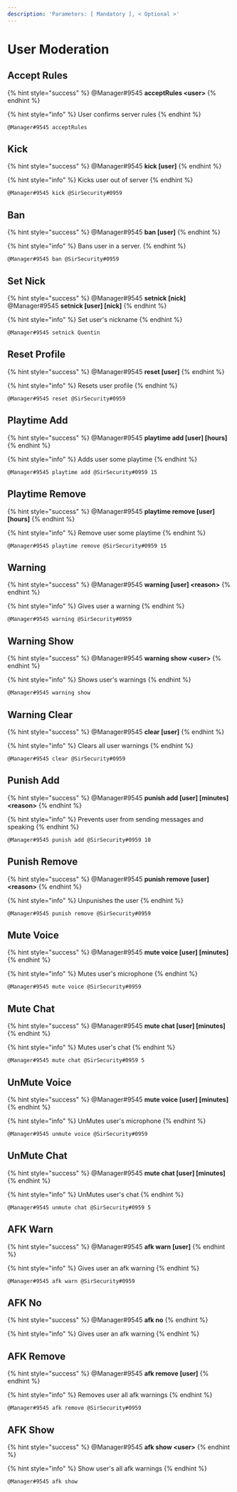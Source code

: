```yaml
---
description: 'Parameters: [ Mandatory ], < Optional >'
---
```


# User Moderation

## Accept Rules

{% hint style="success" %}
@Manager\#9545 **acceptRules &lt;user&gt;**
{% endhint %}

{% hint style="info" %}
User confirms server rules
{% endhint %}

```text
@Manager#9545 acceptRules
```

## Kick

{% hint style="success" %}
@Manager\#9545 **kick \[user\]**
{% endhint %}

{% hint style="info" %}
Kicks user out of server
{% endhint %}

```text
@Manager#9545 kick @SirSecurity#0959
```

## Ban

{% hint style="success" %}
@Manager\#9545 **ban \[user\]**
{% endhint %}

{% hint style="info" %}
Bans user in a server.
{% endhint %}

```text
@Manager#9545 ban @SirSecurity#0959
```

## Set Nick

{% hint style="success" %}
@Manager\#9545 **setnick \[nick\]**   
@Manager\#9545 **setnick \[user\] \[nick\]**
{% endhint %}

{% hint style="info" %}
Set user's nickname
{% endhint %}

```text
@Manager#9545 setnick Quentin
```

## Reset Profile

{% hint style="success" %}
@Manager\#9545 **reset \[user\]**
{% endhint %}

{% hint style="info" %}
Resets user profile
{% endhint %}

```text
@Manager#9545 reset @SirSecurity#0959
```

## Playtime Add

{% hint style="success" %}
@Manager\#9545 **playtime add \[user\] \[hours\]**
{% endhint %}

{% hint style="info" %}
Adds user some playtime
{% endhint %}

```text
@Manager#9545 playtime add @SirSecurity#0959 15
```

## Playtime Remove

{% hint style="success" %}
@Manager\#9545 **playtime remove \[user\] \[hours\]**
{% endhint %}

{% hint style="info" %}
Remove user some playtime
{% endhint %}

```text
@Manager#9545 playtime remove @SirSecurity#0959 15
```

## Warning

{% hint style="success" %}
@Manager\#9545 **warning \[user\] &lt;reason&gt;**
{% endhint %}

{% hint style="info" %}
Gives user a warning
{% endhint %}

```text
@Manager#9545 warning @SirSecurity#0959
```

## Warning Show

{% hint style="success" %}
@Manager\#9545 **warning show &lt;user&gt;**
{% endhint %}

{% hint style="info" %}
Shows user's warnings
{% endhint %}

```text
@Manager#9545 warning show
```

## Warning Clear

{% hint style="success" %}
@Manager\#9545 **clear \[user\]**
{% endhint %}

{% hint style="info" %}
Clears all user warnings
{% endhint %}

```text
@Manager#9545 clear @SirSecurity#0959
```

## Punish Add

{% hint style="success" %}
@Manager\#9545 **punish add \[user\] \[minutes\] &lt;reason&gt;**
{% endhint %}

{% hint style="info" %}
Prevents user from sending messages and speaking
{% endhint %}

```text
@Manager#9545 punish add @SirSecurity#0959 10
```

## Punish Remove

{% hint style="success" %}
@Manager\#9545 **punish remove \[user\] &lt;reason&gt;**
{% endhint %}

{% hint style="info" %}
Unpunishes the user
{% endhint %}

```text
@Manager#9545 punish remove @SirSecurity#0959
```

## Mute Voice

{% hint style="success" %}
@Manager\#9545 **mute voice \[user\] \[minutes\]**
{% endhint %}

{% hint style="info" %}
Mutes user's microphone
{% endhint %}

```text
@Manager#9545 mute voice @SirSecurity#0959
```

## Mute Chat

{% hint style="success" %}
@Manager\#9545 **mute chat \[user\] \[minutes\]**
{% endhint %}

{% hint style="info" %}
Mutes user's chat
{% endhint %}

```text
@Manager#9545 mute chat @SirSecurity#0959 5
```

## UnMute Voice

{% hint style="success" %}
@Manager\#9545 **mute voice \[user\] \[minutes\]**
{% endhint %}

{% hint style="info" %}
UnMutes user's microphone
{% endhint %}

```text
@Manager#9545 unmute voice @SirSecurity#0959
```

## UnMute Chat

{% hint style="success" %}
@Manager\#9545 **mute chat \[user\] \[minutes\]**
{% endhint %}

{% hint style="info" %}
UnMutes user's chat
{% endhint %}

```text
@Manager#9545 unmute chat @SirSecurity#0959 5
```

## AFK Warn

{% hint style="success" %}
@Manager\#9545 **afk warn \[user\]**
{% endhint %}

{% hint style="info" %}
Gives user an afk warning
{% endhint %}

```text
@Manager#9545 afk warn @SirSecurity#0959
```

## AFK No

{% hint style="success" %}
@Manager\#9545 **afk no**
{% endhint %}

{% hint style="info" %}
Gives user an afk warning
{% endhint %}

## AFK Remove

{% hint style="success" %}
@Manager\#9545 **afk remove \[user\]**
{% endhint %}

{% hint style="info" %}
Removes user all afk warnings
{% endhint %}

```text
@Manager#9545 afk remove @SirSecurity#0959
```

## AFK Show

{% hint style="success" %}
@Manager\#9545 **afk show &lt;user&gt;**
{% endhint %}

{% hint style="info" %}
Show user's all afk warnings
{% endhint %}

```text
@Manager#9545 afk show
```

